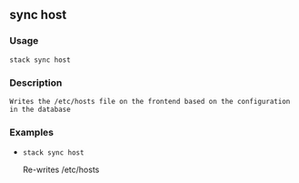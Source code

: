## sync host

### Usage

`stack sync host`

### Description


	Writes the /etc/hosts file on the frontend based on the configuration in the database

	

### Examples

* `stack sync host`

   Re-writes /etc/hosts




